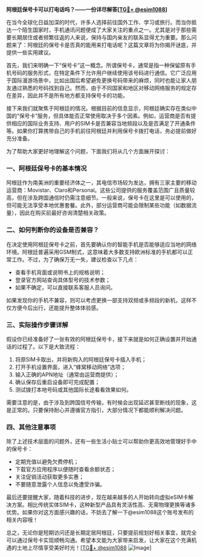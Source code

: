 **阿根廷保号卡可以打电话吗？——一份详尽解答[[TG💪+ @esim1088](https://t.me/s/esim1088)]**

在当今全球化日益加深的时代，许多人选择前往国外工作、学习或旅行。而当你抵达一个陌生国家时，手机通讯问题便成了大家关注的重点之一。尤其是对于那些需要长期居住或者频繁往返的人来说，保持与国内亲友的联系显得尤为重要。那么问题来了：阿根廷的保号卡是否真的能用来打电话呢？这篇文章将为你揭开谜底，并提供一些实用建议。

首先，我们来明确一下“保号卡”这一概念。所谓保号卡，通常是指一种保留原有手机号码的服务形式，在特定条件下允许用户继续使用该号码进行通信。它广泛应用于国际漫游场景中，比如出国后希望避免更换号码带来的麻烦，同时也能让家人朋友通过熟悉的号码找到自己。然而，由于不同国家和地区对移动网络服务的规定存在差异，因此并不是所有地方都支持保号卡的功能。

接下来我们就聚焦于阿根廷的情况。根据目前的信息显示，阿根廷确实存在类似中国的“保号卡”服务，但具体能否正常使用取决于多个因素。例如，运营商是否有提供相应的国际业务支持、用户的SIM卡是否兼容当地频段以及是否满足了开通条件等。如果你打算携带自己的手机前往阿根廷并利用保号卡拨打电话，务必提前做好充分准备。

为了帮助大家更好地理解这个问题，下面我们将从几个方面展开探讨：

### 一、阿根廷保号卡的基本情况

阿根廷作为南美洲的重要经济体之一，其电信市场较为发达，拥有三家主要的移动运营商：Movistar、Claro和Personal。这些公司提供的服务覆盖范围广且质量较高，但在涉及跨国通信时仍需注意细节。一般来说，保号卡在这里是可以使用的，但可能无法享受本地优惠套餐。此外，部分运营商可能会限制某些功能（如数据流量），因此在购买前最好咨询清楚相关政策。

### 二、如何判断你的设备是否兼容？

在决定使用阿根廷保号卡之前，首先要确认你的智能手机是否能够适应当地的网络环境。阿根廷普遍采用GSM制式，这意味着大多数支持欧洲标准的手机都可以正常工作。不过，为了确保万无一失，建议检查以下几点：
- 查看手机背面或说明书上的规格说明；
- 登录官方网站查询具体型号的技术参数；
- 如果不确定，可以直接联系客服人员询问。

如果发现你的手机不兼容，则可以考虑更换一部支持双频或多频段的新机，这样不仅方便今后出行，还能提升整体体验感。

### 三、实际操作步骤详解

假设你已经准备好了一张有效的阿根廷保号卡，接下来就是如何正确设置并开始通话的过程了。以下是大致流程：
1. 将原SIM卡取出，并将新购入的阿根廷保号卡插入手机；
2. 打开手机设置界面，进入“蜂窝移动网络”选项；
3. 输入正确的APN地址（通常由运营商提供）；
4. 确认保存后重启设备即可完成配置；
5. 测试拨打本地号码或其他国际长途看看效果如何。

需要注意的是，由于涉及到跨国信号传输，有时候会出现延迟甚至断线的现象，这是正常的。只要保持耐心并遵循官方指引，大部分情况下都能顺利解决问题。

### 四、其他注意事项

除了上述技术层面的问题外，还有一些生活小贴士可以帮助你更高效地管理好手中的保号卡：
- 定期充值以避免欠费停机；
- 下载官方应用程序以便随时查看余额状态；
- 关注促销活动获取更多实惠；
- 不要随意泄露个人信息以免遭受诈骗。

最后还要提醒大家，随着科技的进步，现在越来越多的人开始转向虚拟eSIM卡解决方案。相比传统实体SIM卡，这种新型产品具有灵活性高、无需物理更换等诸多优势。如果你对这方面感兴趣的话，不妨去了解一下@esim1088这个账号发布的相关内容哦！

总之，无论你是短期访问还是长期定居阿根廷，只要提前规划好相关事宜，就完全可以通过保号卡实现顺畅沟通。希望本文能为大家带来启发，让大家在这个充满机遇的土地上尽情享受美好时光！[[TG💪+ @esim1088](https://t.me/s/esim1088) ![Image](https://i.postimg.cc/4NQfJmqS/Snipaste-2025-05-13-00-14-12.png)]